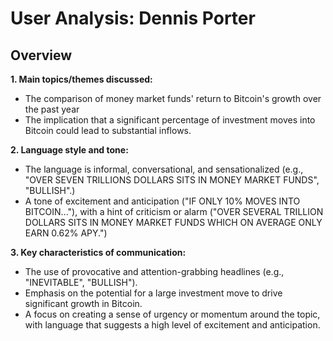 # User Analysis: Dennis Porter

## Overview

**1. Main topics/themes discussed:**
- The comparison of money market funds' return to Bitcoin's growth over the past year
- The implication that a significant percentage of investment moves into Bitcoin could lead to substantial inflows.

**2. Language style and tone:**
- The language is informal, conversational, and sensationalized (e.g., "OVER SEVEN TRILLIONS DOLLARS SITS IN MONEY MARKET FUNDS", "BULLISH".)
- A tone of excitement and anticipation ("IF ONLY 10% MOVES INTO BITCOIN..."), with a hint of criticism or alarm ("OVER SEVERAL TRILLION DOLLARS SITS IN MONEY MARKET FUNDS WHICH ON AVERAGE ONLY EARN 0.62% APY.")

**3. Key characteristics of communication:**
- The use of provocative and attention-grabbing headlines (e.g., "INEVITABLE", "BULLISH").
- Emphasis on the potential for a large investment move to drive significant growth in Bitcoin.
- A focus on creating a sense of urgency or momentum around the topic, with language that suggests a high level of excitement and anticipation.